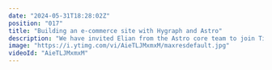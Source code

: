 ```yaml
---
date: "2024-05-31T18:28:02Z"
position: "017"
title: "Building an e-commerce site with Hygraph and Astro"
description: "We have invited Elian from the Astro core team to join Tim on a chill stream in which they convert the skncre Nuxt starter for Hygraph to Astro. Along the way you will learn the core concepts of Astro and Hygraph, all while diving deep into the code.\n\nAsk us any questions in the chat and join the community: https://slack.hygraph.com"
image: "https://i.ytimg.com/vi/AieTLJMxmxM/maxresdefault.jpg"
videoId: "AieTLJMxmxM"
---
```


